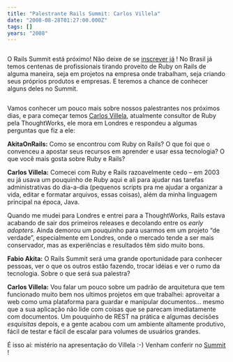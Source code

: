 ```yaml
---
title: "Palestrante Rails Summit: Carlos Villela"
date: "2008-08-28T01:27:00.000Z"
tags: []
years: "2008"
---
```


<p></p>
<p><a href="http://www.locaweb.com.br/rails"><img src="http://s3.amazonaws.com/akitaonrails/assets/2008/8/1/468x60.gif" srcset="http://s3.amazonaws.com/akitaonrails/assets/2008/8/1/468x60.gif 2x" alt=""></a></p>
<p>O Rails Summit está próximo! Não deixe de se <a href="http://www.locaweb.com.br/railssummit">inscrever já</a> ! No Brasil já temos centenas de profissionais tirando proveito de Ruby on Rails de alguma maneira, seja em projetos na empresa onde trabalham, seja criando seus próprios produtos e empresas. E teremos a chance de conhecer alguns deles no Summit.</p>
<p style="text-align: center"><a href="http://www.locaweb.com.br/railssummit"><img src="http://s3.amazonaws.com/akitaonrails/assets/2008/8/28/2303952232_6f3273af0f_b.jpg" srcset="http://s3.amazonaws.com/akitaonrails/assets/2008/8/28/2303952232_6f3273af0f_b.jpg 2x" alt=""></a></p>
<p>Vamos conhecer um pouco mais sobre nossos palestrantes nos próximos dias, e para começar temos <a href="http://www.lixo.org">Carlos Villela</a>, atualmente consultor de Ruby pela ThoughtWorks, ele mora em Londres e respondeu a algumas perguntas que fiz a ele:</p>
<p></p>
<p></p>
<p><strong>AkitaOnRails:</strong> Como se encontrou com Ruby on Rails? O que foi que o convenceu a apostar seus recursos em aprender e usar essa tecnologia? O que você mais gosta sobre Ruby e Rails?</p>
<p><strong>Carlos Villela:</strong> Comecei com Ruby e Rails razoavelmente cedo – em 2003 eu já usava um pouquinho de Ruby aqui e ali para ajudar nas tarefas administrativas do dia-a-dia (pequenos scripts pra me ajudar a organizar a vida, editar e formatar arquivos, essas coisas), além da minha linguagem principal na época, Java.</p>
<p>Quando me mudei para Londres e entrei para a ThoughtWorks, Rails estava acabando de sair dos primeiros releases e decolando entre os <em>early adopters</em>. Ainda demorou um pouquinho para usarmos em um projeto “de verdade”, especialmente em Londres, onde o mercado tende a ser mais conservador, mas as experiências e resultados têm sido muito bons.</p>
<p><strong>Fabio Akita:</strong> O Rails Summit será uma grande oportunidade para conhecer pessoas, ver o que os outros estão fazendo, trocar idéias e ver o rumo da tecnologia. Sobre o que será sua palestra?</p>
<p><strong>Carlos Villela:</strong> Vou falar um pouco sobre um padrão de arquitetura que tem funcionado muito bem nos ultimos projetos em que trabalhei: aproveitar a web como uma plataforma para guardar e manipular documentos… mesmo que a sua aplicação não lide com coisas que se parecam imediatamente com documentos. Um pouquinho de <span class="caps">REST</span> na prática e algumas decisões <em>esquisitas</em> depois, e a gente acabou com um ambiente altamente produtivo, fácil de testar e fácil de escalar para volumes de usuários grandes.</p>
<p>É isso aí: mistério na apresentação do Villela :-) Venham conferir no <a href="https://www.locaweb.com.br/railssummit">Summit</a> !</p>
<p></p>